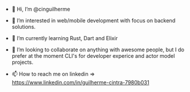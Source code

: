 - 👋 Hi, I’m @cinguilherme 

- 👀 I’m interested in web/mobile development with focus on backend solutions.

- 🌱 I’m currently learning Rust, Dart and Elixir

- 💞️ I’m looking to collaborate on anything with awesome people, but I do prefer at the moment CLI's for developer experice and actor model projects.

- 📫 How to reach me on linkedin => https://www.linkedin.com/in/guilherme-cintra-7980b031

<!---
cinguilherme/cinguilherme is a ✨ special ✨ repository because its `README.md` (this file) appears on your GitHub profile.
You can click the Preview link to take a look at your changes.
--->
